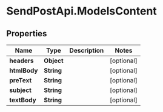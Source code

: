 # SendPostApi.ModelsContent

## Properties
Name | Type | Description | Notes
------------ | ------------- | ------------- | -------------
**headers** | **Object** |  | [optional] 
**htmlBody** | **String** |  | [optional] 
**preText** | **String** |  | [optional] 
**subject** | **String** |  | [optional] 
**textBody** | **String** |  | [optional] 


